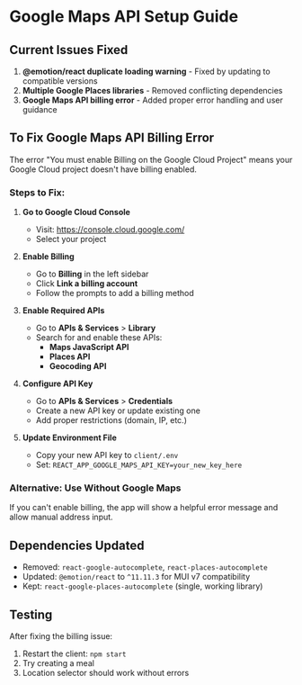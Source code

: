 # Google Maps API Setup Guide

## Current Issues Fixed

1. **@emotion/react duplicate loading warning** - Fixed by updating to compatible versions
2. **Multiple Google Places libraries** - Removed conflicting dependencies
3. **Google Maps API billing error** - Added proper error handling and user guidance

## To Fix Google Maps API Billing Error

The error "You must enable Billing on the Google Cloud Project" means your Google Cloud project doesn't have billing enabled.

### Steps to Fix:

1. **Go to Google Cloud Console**
   - Visit: https://console.cloud.google.com/
   - Select your project

2. **Enable Billing**
   - Go to **Billing** in the left sidebar
   - Click **Link a billing account**
   - Follow the prompts to add a billing method

3. **Enable Required APIs**
   - Go to **APIs & Services** > **Library**
   - Search for and enable these APIs:
     - **Maps JavaScript API**
     - **Places API**
     - **Geocoding API**

4. **Configure API Key**
   - Go to **APIs & Services** > **Credentials**
   - Create a new API key or update existing one
   - Add proper restrictions (domain, IP, etc.)

5. **Update Environment File**
   - Copy your new API key to `client/.env`
   - Set: `REACT_APP_GOOGLE_MAPS_API_KEY=your_new_key_here`

### Alternative: Use Without Google Maps

If you can't enable billing, the app will show a helpful error message and allow manual address input.

## Dependencies Updated

- Removed: `react-google-autocomplete`, `react-places-autocomplete`
- Updated: `@emotion/react` to `^11.11.3` for MUI v7 compatibility
- Kept: `react-google-places-autocomplete` (single, working library)

## Testing

After fixing the billing issue:
1. Restart the client: `npm start`
2. Try creating a meal
3. Location selector should work without errors
